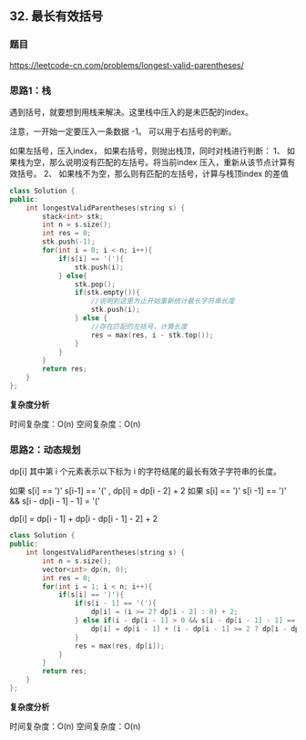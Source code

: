 ## 32. 最长有效括号

### 题目

https://leetcode-cn.com/problems/longest-valid-parentheses/

### 思路1：栈

遇到括号，就要想到用栈来解决。这里栈中压入的是未匹配的index。

注意，一开始一定要压入一条数据 -1。 可以用于右括号的判断。

如果左括号，压入index，
如果右括号，则抛出栈顶，同时对栈进行判断：
1、 如果栈为空，那么说明没有匹配的左括号。将当前index 压入，重新从该节点计算有效括号。
2、 如果栈不为空，那么则有匹配的左括号，计算与栈顶index 的差值

```C++
class Solution {
public:
    int longestValidParentheses(string s) {
        stack<int> stk;
        int n = s.size();
        int res = 0;
        stk.push(-1);
        for(int i = 0; i < n; i++){
            if(s[i] == '('){
                stk.push(i);
            } else{
                stk.pop();
                if(stk.empty()){
                    //说明到这里为止开始重新统计最长字符串长度
                    stk.push(i);
                } else {
                    //存在匹配的左括号，计算长度
                    res = max(res, i - stk.top());
                }
            }
        }
        return res;
    }
};
```

**复杂度分析**

时间复杂度：O(n)
空间复杂度：O(n)


### 思路2：动态规划

dp[i] 其中第 i 个元素表示以下标为 i 的字符结尾的最长有效子字符串的长度。

如果 s[i] == ')'  s[i-1] == '(' , dp[i] = dp[i - 2] + 2
如果 s[i] == ')'  s[i -1] == ')' && s[i - dp[i - 1] - 1] = '('

dp[i] = dp[i - 1] + dp[i - dp[i - 1] - 2] + 2


```C++
class Solution {
public:
    int longestValidParentheses(string s) {
        int n = s.size();
        vector<int> dp(n, 0);
        int res = 0;
        for(int i = 1; i < n; i++){
            if(s[i] == ')'){
                if(s[i - 1] == '('){ 
                    dp[i] = (i >= 2? dp[i - 2] : 0) + 2;
                } else if(i - dp[i - 1] > 0 && s[i - dp[i - 1] - 1] == '('){
                    dp[i] = dp[i - 1] + (i - dp[i - 1] >= 2 ? dp[i - dp[i - 1] - 2] : 0) + 2;
                }
                res = max(res, dp[i]);
            }
        }
        return res;
    }
};
```


**复杂度分析**

时间复杂度：O(n)
空间复杂度：O(n)